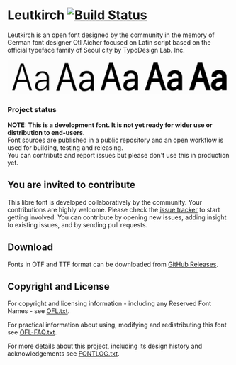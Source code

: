 # Leutkirch [![Build Status](https://travis-ci.com/probonopd/font-leutkirch.svg?branch=master)](https://travis-ci.com/probonopd/font-leutkirch)

Leutkirch is an open font designed by the community in the memory of German font designer Otl Aicher focused on Latin script based on the official typeface family of Seoul city by TypoDesign Lab. Inc.

![](Leutkirch.png)

### Project status
**NOTE: This is a development font. It is not yet ready for wider use or distribution to end-users.**   
Font sources are published in a public repository and an open workflow is used for building, testing and releasing.   
You can contribute and report issues but please don't use this in production yet.

## You are invited to contribute

This libre font is developed collaboratively by the community. Your contributions are highly welcome. Please check the [issue tracker](../../issues) to start getting involved. You can contribute by opening new issues, adding insight to existing issues, and by sending pull requests.

## Download

Fonts in OTF and TTF format can be downloaded from [GitHub Releases](../../releases/tag/continuous).

## Copyright and License
For copyright and licensing information - including any Reserved Font Names - see [OFL.txt](OFL.txt).

For practical information about using, modifying and redistributing this font see [OFL-FAQ.txt](OFL-FAQ.txt).

For more details about this project, including its design history and acknowledgements see [FONTLOG.txt](FONTLOG.txt).
